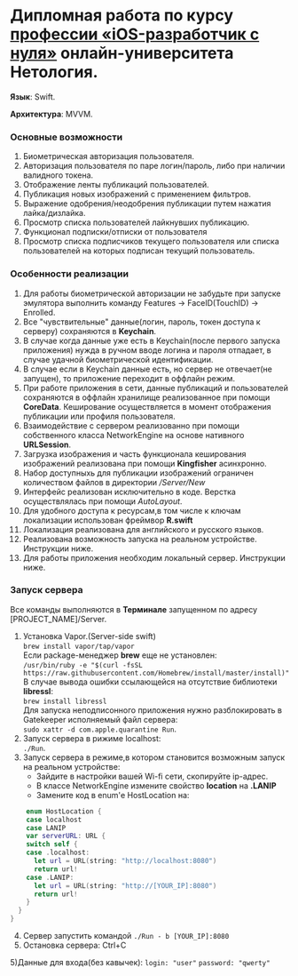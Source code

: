 # Дипломная работа по курсу [профессии «iOS-разработчик с нуля»](https://netology.ru/programs/ios-developer) онлайн-университета Нетология.

**Язык**: Swift.

**Архитектура**: MVVM.

### Основные возможности
1. Биометрическая авторизация пользователя.
2. Авторизация пользователя по паре логин/пароль, либо при наличии валидного токена.
3. Отображение ленты публикаций пользователей.
4. Публикация новых изображений с применением фильтров.
5. Выражение одобрения/неодобрения публикации путем нажатия лайка/дизлайка.
6. Просмотр списка пользователей лайкнувших публикацию.
7. Функционал подписки/отписки от пользователя
8. Просмотр списка подписчиков текущего пользователя или списка пользователей на которых подписан текущий пользователь.

### Особенности реализации

1. Для работы биометрической авторизации не забудьте при запуске эмулятора выполнить команду Features -> FaceID(TouchID) -> Enrolled.
2. Все "чувствительные" данные(логин, пароль, токен доступа к серверу) сохраняются в **Keychain**.
2. В случае когда данные уже есть в Keychain(после первого запуска приложения) нужда в ручном вводе логина и пароля отпадает, в случае удачной биометрической идентификации.
3. В случае если в Keychain данные есть, но сервер не отвечает(не запущен), то приложение переходит в оффлайн режим.
4. При работе приложения в сети, данные публикаций и пользователей сохраняются в оффлайн хранилище реализованное при помощи **CoreData**. Кеширование осуществляется в момент отображения публикации или профиля пользователя.
5. Взаимодействие с сервером реализованно при помощи собственного класса NetworkEngine на основе нативного **URLSession**.
6. Загрузка изображения и часть функционала кеширования изображений реализована при помощи **Kingfisher** асинхронно.
7. Набор доступныхь для публикации изображений ограничен количеством файлов в директории */Server/New*
8. Интерфейс реализован исключительно в коде. Верстка осуществлялась при помощи *AutoLayout*.
9. Для удобного доступа к ресурсам,в том числе к ключам локализации использован фреймвор **R.swift**
10. Локализация реализована для английского и русского языков.
11. Реализована возможность запуска на реальном устройстве. Инструкции ниже.
12. Для работы приложения необходим локальный сервер. Инструкции ниже.


### Запуск сервера
Все команды выполняются в **Терминале** запущенном по адресу [PROJECT_NAME]/Server.
1) Установка Vapor.(Server-side swift)  
  `brew install vapor/tap/vapor`  
Если package-менеджер **brew** еще не установлен:  
`/usr/bin/ruby -e "$(curl -fsSL https://raw.githubusercontent.com/Homebrew/install/master/install)"`  
В случае вывода ошибки ссылающейся на отсутствие библиотеки **libressl**:  
`brew install libressl`  
Для запуска неподписонного приложения нужно разблокировать в Gatekeeper исполняемый файл сервера:  
`sudo xattr -d com.apple.quarantine Run`.  
2) Запуск сервера в рижиме localhost:  
`./Run`.  
3) Запуск сервера в режиме,в котором становится возможным запуск на реальном устройстве:
    + Зайдите в настройки вашей Wi-fi сети, скопируйте ip-адрес.
    + В классе NetworkEngine измените свойство **location** на **.LANIP**
    + Замените код в enum'е HostLocation на:
```Swift 
    enum HostLocation {
    case localhost
    case LANIP
    var serverURL: URL {
    switch self {
    case .localhost:
      let url = URL(string: "http://localhost:8080")
      return url!
    case .LANIP:
      let url = URL(string: "http://[YOUR_IP]:8080")
      return url!
    }
  }
}
```

   
4) Сервер запустить командой `./Run - b [YOUR_IP]:8080`
5) Остановка сервера:
Ctrl+C

5)Данные для входа(без кавычек):
`login: "user"`
`password: "qwerty"`
